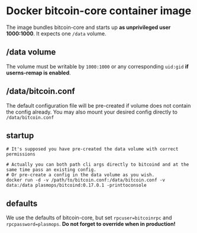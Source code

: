 # Docker bitcoin-core container image

The image bundles bitcoin-core and starts up **as unprivileged user 1000:1000**. It expects one `/data` volume.

## /data volume

The volume must be writable by `1000:1000` or any corresponding `uid:gid` **if userns-remap is enabled**.

## /data/bitcoin.conf

The default configuration file will be pre-created if volume does not contain the config already. You may also mount your desired config directly to `/data/bitcoin.conf`

## startup

```shell
# It's supposed you have pre-created the data volume with correct permissions

# Actually you can both path cli args directly to bitcoind and at the same time pass an existing config.
# Or pre-create a config in the data volume as you wish.
docker run -d -v /path/to/bitcoin.conf:/data/bitcoin.conf -v data:/data plasmops/bitcoind:0.17.0.1 -printtoconsole
```

## defaults

We use the defaults of bitcoin-core, but set `rpcuser=bitcoinrpc` and `rpcpassword=plasmops`. **Do not forget to override when in production!**
